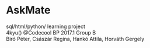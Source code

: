 # AskMate
sql/html/python/ learning project  
4kyu() @Codecool BP 2017.1 Group B  
Biró Péter, Császár Regina, Hankó Attila, Horváth Gergely